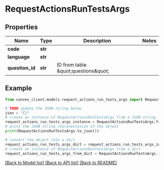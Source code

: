 # RequestActionsRunTestsArgs


## Properties

Name | Type | Description | Notes
------------ | ------------- | ------------- | -------------
**code** | **str** |  | 
**language** | **str** |  | 
**question_id** | **str** | ID from table \&quot;questions\&quot; | 

## Example

```python
from convex_client.models.request_actions_run_tests_args import RequestActionsRunTestsArgs

# TODO update the JSON string below
json = "{}"
# create an instance of RequestActionsRunTestsArgs from a JSON string
request_actions_run_tests_args_instance = RequestActionsRunTestsArgs.from_json(json)
# print the JSON string representation of the object
print(RequestActionsRunTestsArgs.to_json())

# convert the object into a dict
request_actions_run_tests_args_dict = request_actions_run_tests_args_instance.to_dict()
# create an instance of RequestActionsRunTestsArgs from a dict
request_actions_run_tests_args_from_dict = RequestActionsRunTestsArgs.from_dict(request_actions_run_tests_args_dict)
```
[[Back to Model list]](../README.md#documentation-for-models) [[Back to API list]](../README.md#documentation-for-api-endpoints) [[Back to README]](../README.md)


